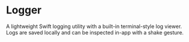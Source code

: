 # Logger
A lightweight Swift logging utility with a built-in terminal-style log viewer. Logs are saved locally and can be inspected in-app with a shake gesture.
